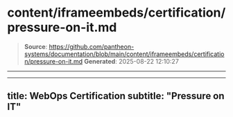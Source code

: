 # content/iframeembeds/certification/pressure-on-it.md

> **Source**: https://github.com/pantheon-systems/documentation/blob/main/content/iframeembeds/certification/pressure-on-it.md
> **Generated**: 2025-08-22 12:10:27

---

---
title: WebOps Certification
subtitle: "Pressure on IT"
---

<Partial file="certification-guide/pressure-on-it.md" />
